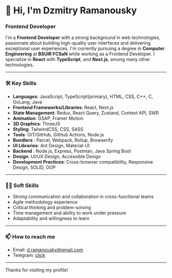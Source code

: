 # 👋 Hi, I'm Dzmitry Ramanousky

### Frontend Developer

I'm a **Frontend Developer** with a strong background in web technologies, passionate about building high-quality user interfaces and delivering exceptional user experiences. I'm currently pursuing a degree in **Computer Engineering** at **BSUIR FCSaN** while working as a Frontend Developer. I specialize in **React** with **TypeScript**, and **Next.js**, among many other technologies.

---

### 🛠 Key Skills

- **Languages**: JavaScript, TypeScript(primary), HTML, CSS, C++, C, GoLang, Java
- **Frontend Frameworks/Libraries**: React, Next.js
- **State Management**: Redux, React Query, Zustand, Context API, SWR
- **Animation**: GSAP, Framer Motion
- **3D Graphics**: ThreeJS
- **Styling**: TailwindCSS, CSS, SASS
- **Tools**: GIT/GitHub, GitHub Actions, Node.js
- **Bundlers** : Parcel, Webpack, Rollup, Browserify
- **UI Libraries**: Ant Design, Material-UI
- **Backend** : Node.js, Express, Postman, Java Spring Boot
- **Design**: UI/UX Design, Accessible Design
- **Development Practices**: Cross-browser compatibility, Responsive Design, SOLID, OOP

---

### 🧑‍💼 Soft Skills

- Strong communication and collaboration in cross-functional teams
- Agile methodology experience
- Critical thinking and problem-solving
- Time management and ability to work under pressure
- Adaptability and willingness to learn

---

### 📫 How to reach me

- Email: d.ramanousky@gmail.com
- Telegram: [click](https://t.me/d_rmnvsk)

---

Thanks for visiting my profile!

